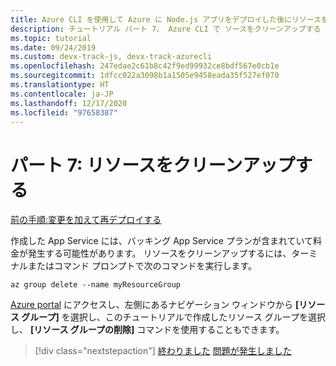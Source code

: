 ```yaml
---
title: Azure CLI を使用して Azure に Node.js アプリをデプロイした後にリソースをクリーンアップする
description: チュートリアル パート 7、 Azure CLI で ソースをクリーンアップする
ms.topic: tutorial
ms.date: 09/24/2019
ms.custom: devx-track-js, devx-track-azurecli
ms.openlocfilehash: 247edae2c61b8c42f9ed99932ce8bdf567e0cb1e
ms.sourcegitcommit: 1dfcc022a3098b1a1505e9458eada35f527ef070
ms.translationtype: HT
ms.contentlocale: ja-JP
ms.lasthandoff: 12/17/2020
ms.locfileid: "97658387"
---
```

# <a name="part-7-clean-up-resources"></a>パート 7: リソースをクリーンアップする

[前の手順:変更を加えて再デプロイする](tutorial-vscode-azure-cli-node-05.md)

作成した App Service には、バッキング App Service プランが含まれていて料金が発生する可能性があります。 リソースをクリーンアップするには、ターミナルまたはコマンド プロンプトで次のコマンドを実行します。

```azurecli
az group delete --name myResourceGroup
```

[Azure portal](https://portal.azure.com) にアクセスし、左側にあるナビゲーション ウィンドウから **[リソース グループ]** を選択し、このチュートリアルで作成したリソース グループを選択し、 **[リソース グループの削除]** コマンドを使用することもできます。

> [!div class="nextstepaction"]
> [終わりました](../../how-to/deploy-web-app.md) [問題が発生しました](https://www.research.net/r/PWZWZ52?tutorial=node-deployment&step=clean-up-resources)